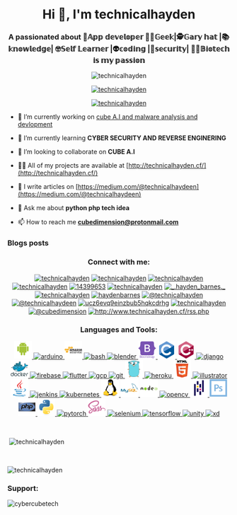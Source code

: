 <h1 align="center">Hi 👋, I'm technicalhayden</h1>
<h3 align="center">A passionated about 📱𝔸𝕡𝕡 𝕕𝕖𝕧𝕖𝕝𝕠𝕡𝕖𝕣 👩‍💻𝔾𝕖𝕖𝕜|🕵️𝔾𝕒𝕣𝕪 𝕙𝕒𝕥 |📚𝕜𝕟𝕠𝕨𝕝𝕖𝕕𝕘𝕖| 🤓𝕊𝕖𝕝𝕗 𝕃𝕖𝕒𝕣𝕟𝕖𝕣 |👽𝕔𝕠𝕕𝕚𝕟𝕘 |👀𝕤𝕖𝕔𝕦𝕣𝕚𝕥𝕪| 👨‍🔬𝔹𝕚𝕠𝕥𝕖𝕔𝕙 𝕚𝕤 𝕞𝕪 𝕡𝕒𝕤𝕤𝕚𝕠𝕟</h3>

<p align="center"> <img src="https://komarev.com/ghpvc/?username=technicalhayden&label=Profile%20views&color=0e75b6&style=flat" alt="technicalhayden" /> </p>

<p align="center"> <a href="https://github.com/ryo-ma/github-profile-trophy"><img src="https://github-profile-trophy.vercel.app/?username=technicalhayden" alt="technicalhayden" /></a> </p>

<p align="center"> <a href="https://twitter.com/technicalhayden" target="blank"><img src="https://img.shields.io/twitter/follow/technicalhayden?logo=twitter&style=for-the-badge" alt="technicalhayden" /></a> </p>

- 🔭 I’m currently working on [cube A.I and malware analysis and devlopment](https://github.com/users/technicalhayden/projects/4)

- 🌱 I’m currently learning **CYBER SECURITY AND REVERSE ENGINERING**

- 👯 I’m looking to collaborate on **CUBE A.I**

- 👨‍💻 All of my projects are available at [http://technicalhayden.cf/](http://technicalhayden.cf/)

- 📝 I write articles on [https://medium.com/@technicalhaydeen](https://medium.com/@technicalhaydeen)

- 💬 Ask me about **python php tech idea**

- 📫 How to reach me **cubedimension@protonmail.com**

### Blogs posts
<!-- BLOG-POST-LIST:START -->
<!-- BLOG-POST-LIST:END -->

<h3 align="center">Connect with me:</h3>
<p align="center">
<a algin="center"  href="https://codepen.io/technicalhayden" target="blank"><img align="center" src="https://raw.githubusercontent.com/rahuldkjain/github-profile-readme-generator/master/src/images/icons/Social/codepen.svg" alt="technicalhayden" height="30" width="40" /></a>
<a algin="center" href="https://dev.to/technicalhayden" target="blank"><img align="center" src="https://raw.githubusercontent.com/rahuldkjain/github-profile-readme-generator/master/src/images/icons/Social/devto.svg" alt="technicalhayden" height="30" width="40" /></a>
<a href="https://twitter.com/technicalhayden" target="blank"><img align="center" src="https://raw.githubusercontent.com/rahuldkjain/github-profile-readme-generator/master/src/images/icons/Social/twitter.svg" alt="technicalhayden" height="30" width="40" /></a>
<a href="https://linkedin.com/in/technicalhayden" target="blank"><img align="center" src="https://raw.githubusercontent.com/rahuldkjain/github-profile-readme-generator/master/src/images/icons/Social/linked-in-alt.svg" alt="technicalhayden" height="30" width="40" /></a>
<a href="https://stackoverflow.com/users/14399653" target="blank"><img align="center" src="https://raw.githubusercontent.com/rahuldkjain/github-profile-readme-generator/master/src/images/icons/Social/stack-overflow.svg" alt="14399653" height="30" width="40" /></a>
<a href="https://fb.com/technicalhayden" target="blank"><img align="center" src="https://raw.githubusercontent.com/rahuldkjain/github-profile-readme-generator/master/src/images/icons/Social/facebook.svg" alt="technicalhayden" height="30" width="40" /></a>
<a href="https://instagram.com/_.hayden_barnes._" target="blank"><img align="center" src="https://raw.githubusercontent.com/rahuldkjain/github-profile-readme-generator/master/src/images/icons/Social/instagram.svg" alt="_.hayden_barnes._" height="30" width="40" /></a>
<a href="https://dribbble.com/technicalhayden" target="blank"><img align="center" src="https://raw.githubusercontent.com/rahuldkjain/github-profile-readme-generator/master/src/images/icons/Social/dribbble.svg" alt="technicalhayden" height="30" width="40" /></a>
<a href="https://www.behance.net/haydenbarnes" target="blank"><img align="center" src="https://raw.githubusercontent.com/rahuldkjain/github-profile-readme-generator/master/src/images/icons/Social/behance.svg" alt="haydenbarnes" height="30" width="40" /></a>
<a href="https://hashnode.com/@technicalhayden" target="blank"><img align="center" src="https://raw.githubusercontent.com/rahuldkjain/github-profile-readme-generator/master/src/images/icons/Social/hashnode.svg" alt="@technicalhayden" height="30" width="40" /></a>
<a href="https://medium.com/@technicalhaydeen" target="blank"><img align="center" src="https://raw.githubusercontent.com/rahuldkjain/github-profile-readme-generator/master/src/images/icons/Social/medium.svg" alt="@technicalhaydeen" height="30" width="40" /></a>
<a href="https://www.youtube.com/c/ucz6evq9einzbub5hqkcdrhg" target="blank"><img align="center" src="https://raw.githubusercontent.com/rahuldkjain/github-profile-readme-generator/master/src/images/icons/Social/youtube.svg" alt="ucz6evq9einzbub5hqkcdrhg" height="30" width="40" /></a>
<a href="https://www.hackerrank.com/technicalhayden" target="blank"><img align="center" src="https://raw.githubusercontent.com/rahuldkjain/github-profile-readme-generator/master/src/images/icons/Social/hackerrank.svg" alt="technicalhayden" height="30" width="40" /></a>
<a href="https://www.hackerearth.com/@cubedimension" target="blank"><img align="center" src="https://raw.githubusercontent.com/rahuldkjain/github-profile-readme-generator/master/src/images/icons/Social/hackerearth.svg" alt="@cubedimension" height="30" width="40" /></a>
<a href="/http://www.technicalhayden.cf/rss.php" target="blank"><img align="center" src="https://raw.githubusercontent.com/rahuldkjain/github-profile-readme-generator/master/src/images/icons/Social/rss.svg" alt="http://www.technicalhayden.cf/rss.php" height="30" width="40" /></a>
</p>

<h3 align="center">Languages and Tools:</h3>
<p align="center"> <a href="https://developer.android.com" target="_blank" rel="noreferrer"> <img src="https://raw.githubusercontent.com/devicons/devicon/master/icons/android/android-original-wordmark.svg" alt="android" width="40" height="40"/> </a> <a href="https://www.arduino.cc/" target="_blank" rel="noreferrer"> <img src="https://cdn.worldvectorlogo.com/logos/arduino-1.svg" alt="arduino" width="40" height="40"/> </a> <a href="https://aws.amazon.com" target="_blank" rel="noreferrer"> <img src="https://raw.githubusercontent.com/devicons/devicon/master/icons/amazonwebservices/amazonwebservices-original-wordmark.svg" alt="aws" width="40" height="40"/> </a> <a href="https://www.gnu.org/software/bash/" target="_blank" rel="noreferrer"> <img src="https://www.vectorlogo.zone/logos/gnu_bash/gnu_bash-icon.svg" alt="bash" width="40" height="40"/> </a> <a href="https://www.blender.org/" target="_blank" rel="noreferrer"> <img src="https://download.blender.org/branding/community/blender_community_badge_white.svg" alt="blender" width="40" height="40"/> </a> <a href="https://getbootstrap.com" target="_blank" rel="noreferrer"> <img src="https://raw.githubusercontent.com/devicons/devicon/master/icons/bootstrap/bootstrap-plain-wordmark.svg" alt="bootstrap" width="40" height="40"/> </a> <a href="https://www.cprogramming.com/" target="_blank" rel="noreferrer"> <img src="https://raw.githubusercontent.com/devicons/devicon/master/icons/c/c-original.svg" alt="c" width="40" height="40"/> </a> <a href="https://www.w3schools.com/cpp/" target="_blank" rel="noreferrer"> <img src="https://raw.githubusercontent.com/devicons/devicon/master/icons/cplusplus/cplusplus-original.svg" alt="cplusplus" width="40" height="40"/> </a> <a href="https://www.djangoproject.com/" target="_blank" rel="noreferrer"> <img src="https://cdn.worldvectorlogo.com/logos/django.svg" alt="django" width="40" height="40"/> </a> <a href="https://www.docker.com/" target="_blank" rel="noreferrer"> <img src="https://raw.githubusercontent.com/devicons/devicon/master/icons/docker/docker-original-wordmark.svg" alt="docker" width="40" height="40"/> </a> <a href="https://firebase.google.com/" target="_blank" rel="noreferrer"> <img src="https://www.vectorlogo.zone/logos/firebase/firebase-icon.svg" alt="firebase" width="40" height="40"/> </a> <a href="https://flutter.dev" target="_blank" rel="noreferrer"> <img src="https://www.vectorlogo.zone/logos/flutterio/flutterio-icon.svg" alt="flutter" width="40" height="40"/> </a> <a href="https://cloud.google.com" target="_blank" rel="noreferrer"> <img src="https://www.vectorlogo.zone/logos/google_cloud/google_cloud-icon.svg" alt="gcp" width="40" height="40"/> </a> <a href="https://git-scm.com/" target="_blank" rel="noreferrer"> <img src="https://www.vectorlogo.zone/logos/git-scm/git-scm-icon.svg" alt="git" width="40" height="40"/> </a> <a href="https://golang.org" target="_blank" rel="noreferrer"> <img src="https://raw.githubusercontent.com/devicons/devicon/master/icons/go/go-original.svg" alt="go" width="40" height="40"/> </a> <a href="https://heroku.com" target="_blank" rel="noreferrer"> <img src="https://www.vectorlogo.zone/logos/heroku/heroku-icon.svg" alt="heroku" width="40" height="40"/> </a> <a href="https://www.w3.org/html/" target="_blank" rel="noreferrer"> <img src="https://raw.githubusercontent.com/devicons/devicon/master/icons/html5/html5-original-wordmark.svg" alt="html5" width="40" height="40"/> </a> <a href="https://www.adobe.com/in/products/illustrator.html" target="_blank" rel="noreferrer"> <img src="https://www.vectorlogo.zone/logos/adobe_illustrator/adobe_illustrator-icon.svg" alt="illustrator" width="40" height="40"/> </a> <a href="https://www.java.com" target="_blank" rel="noreferrer"> <img src="https://raw.githubusercontent.com/devicons/devicon/master/icons/java/java-original.svg" alt="java" width="40" height="40"/> </a> <a href="https://www.jenkins.io" target="_blank" rel="noreferrer"> <img src="https://www.vectorlogo.zone/logos/jenkins/jenkins-icon.svg" alt="jenkins" width="40" height="40"/> </a> <a href="https://kubernetes.io" target="_blank" rel="noreferrer"> <img src="https://www.vectorlogo.zone/logos/kubernetes/kubernetes-icon.svg" alt="kubernetes" width="40" height="40"/> </a> <a href="https://www.linux.org/" target="_blank" rel="noreferrer"> <img src="https://raw.githubusercontent.com/devicons/devicon/master/icons/linux/linux-original.svg" alt="linux" width="40" height="40"/> </a> <a href="https://www.mysql.com/" target="_blank" rel="noreferrer"> <img src="https://raw.githubusercontent.com/devicons/devicon/master/icons/mysql/mysql-original-wordmark.svg" alt="mysql" width="40" height="40"/> </a> <a href="https://nodejs.org" target="_blank" rel="noreferrer"> <img src="https://raw.githubusercontent.com/devicons/devicon/master/icons/nodejs/nodejs-original-wordmark.svg" alt="nodejs" width="40" height="40"/> </a> <a href="https://opencv.org/" target="_blank" rel="noreferrer"> <img src="https://www.vectorlogo.zone/logos/opencv/opencv-icon.svg" alt="opencv" width="40" height="40"/> </a> <a href="https://pandas.pydata.org/" target="_blank" rel="noreferrer"> <img src="https://raw.githubusercontent.com/devicons/devicon/2ae2a900d2f041da66e950e4d48052658d850630/icons/pandas/pandas-original.svg" alt="pandas" width="40" height="40"/> </a> <a href="https://www.photoshop.com/en" target="_blank" rel="noreferrer"> <img src="https://raw.githubusercontent.com/devicons/devicon/master/icons/photoshop/photoshop-line.svg" alt="photoshop" width="40" height="40"/> </a> <a href="https://www.php.net" target="_blank" rel="noreferrer"> <img src="https://raw.githubusercontent.com/devicons/devicon/master/icons/php/php-original.svg" alt="php" width="40" height="40"/> </a> <a href="https://www.python.org" target="_blank" rel="noreferrer"> <img src="https://raw.githubusercontent.com/devicons/devicon/master/icons/python/python-original.svg" alt="python" width="40" height="40"/> </a> <a href="https://pytorch.org/" target="_blank" rel="noreferrer"> <img src="https://www.vectorlogo.zone/logos/pytorch/pytorch-icon.svg" alt="pytorch" width="40" height="40"/> </a> <a href="https://sass-lang.com" target="_blank" rel="noreferrer"> <img src="https://raw.githubusercontent.com/devicons/devicon/master/icons/sass/sass-original.svg" alt="sass" width="40" height="40"/> </a> <a href="https://www.selenium.dev" target="_blank" rel="noreferrer"> <img src="https://raw.githubusercontent.com/detain/svg-logos/780f25886640cef088af994181646db2f6b1a3f8/svg/selenium-logo.svg" alt="selenium" width="40" height="40"/> </a> <a href="https://www.tensorflow.org" target="_blank" rel="noreferrer"> <img src="https://www.vectorlogo.zone/logos/tensorflow/tensorflow-icon.svg" alt="tensorflow" width="40" height="40"/> </a> <a href="https://unity.com/" target="_blank" rel="noreferrer"> <img src="https://www.vectorlogo.zone/logos/unity3d/unity3d-icon.svg" alt="unity" width="40" height="40"/> </a> <a href="https://www.adobe.com/products/xd.html" target="_blank" rel="noreferrer"> <img src="https://cdn.worldvectorlogo.com/logos/adobe-xd.svg" alt="xd" width="40" height="40"/> </a> </p>
<br><p>&nbsp;<img align="center" src="https://github-readme-stats.vercel.app/api?username=technicalhayden&show_icons=true&locale=en" alt="technicalhayden" /></p>
<br>


<p algin="center"><img align="center" src="https://github-readme-stats.vercel.app/api/top-langs?username=technicalhayden&show_icons=true&locale=en&layout=compact" alt="technicalhayden" /></p>


<h3 align="left">Support:</h3>
                            <p algin="center"><a href="https://www.buymeacoffee.com/cybercubetech"> <img align="left" src="https://cdn.buymeacoffee.com/buttons/v2/default-yellow.png" height="50" width="210" alt="cybercubetech" /></a></p><br><br>

<br>


